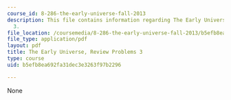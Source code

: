 ```yaml
---
course_id: 8-286-the-early-universe-fall-2013
description: This file contains information regarding The Early Universe, Review Problems
  3.
file_location: /coursemedia/8-286-the-early-universe-fall-2013/b5efb8ea692fa31dec3e3263f97b2296_MIT8_286F13_q3review.pdf
file_type: application/pdf
layout: pdf
title: The Early Universe, Review Problems 3
type: course
uid: b5efb8ea692fa31dec3e3263f97b2296

---
```

None
